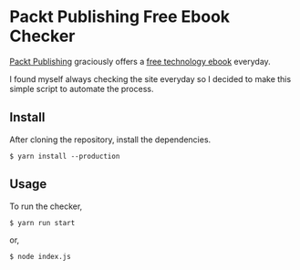 Packt Publishing Free Ebook Checker
===================================

[Packt Publishing](https://www.packtpub.com/) graciously offers a 
[free technology ebook](https://www.packtpub.com/packt/offers/free-learning) everyday.

I found myself always checking the site everyday so I decided to make this simple script to automate the process.
 

Install
-------

After cloning the repository, install the dependencies.

    $ yarn install --production


Usage
-----

To run the checker,

    $ yarn run start

or,

    $ node index.js
